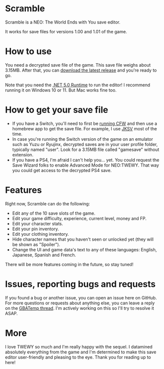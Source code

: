 # Scramble
Scramble is a NEO: The World Ends with You save editor.

It works for save files for versions 1.00 and 1.01 of the game.

# How to use
You need a decrypted save file of the game. This save file weighs about 3.15MB.
After that, you can [download the latest release](https://github.com/supremetakoyaki/Scramble/releases/) and you're ready to go.

Note that you need the [.NET 5.0 Runtime](https://dotnet.microsoft.com/download/dotnet/5.0/runtime) to run the editor! 
I recommend running it on Windows 10 or 11. But Mac works fine too.

# How to get your save file
- If you have a Switch, you'll need to first be [running CFW](https://switch.homebrew.guide/) and then use a homebrew app to get the save file. For example, I use [JKSV](https://github.com/J-D-K/JKSV/releases/) most of the time. 
- In case you're running the Switch version of the game on an emulator such as Yuzu or Ryujinx, decrypted saves are in your user profile folder, typically named "user". Look for a 3.15MB file called "gamesave" without extension.
- If you have a PS4, I'm afraid I can't help you... yet. You could request the Save Wizard folks to enable Advanced Mode for NEO:TWEWY. That way you could get access to the decrypted PS4 save.

# Features
Right now, Scramble can do the following:
- Edit any of the 10 save slots of the game.
- Edit your game difficulty, experience, current level, money and FP.
- Edit your character stats.
- Edit your pin inventory.
- Edit your clothing inventory.
- Hide character names that you haven't seen or unlocked yet (they will be shown as "Spoiler").
- Change the UI and game data's text to any of these languages: English, Japanese, Spanish and French.

There will be more features coming in the future, so stay tuned!

# Issues, reporting bugs and requests
If you found a bug or another issue, you can open an issue here on GitHub. For more questions or requests about anything else, you can leave a reply on the [GBATemp thread](https://gbatemp.net/threads/scramble-neo-the-world-ends-with-you-save-editor.591780/). I'm actively working on this so I'll try to resolve it ASAP.
# More

I love TWEWY so much and I'm really happy with the sequel. I datamined absolutely everything from the game and I'm determined to make this save editor user-friendly and pleasing to the eye.
Thank you for reading up to here!
